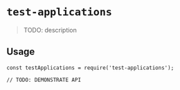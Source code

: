 # `test-applications`

> TODO: description

## Usage

```
const testApplications = require('test-applications');

// TODO: DEMONSTRATE API
```
